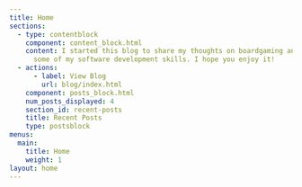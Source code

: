 ```yaml
---
title: Home
sections:
  - type: contentblock
    component: content_block.html
    content: I started this blog to share my thoughts on boardgaming and to practice
      some of my software development skills. I hope you enjoy it!
  - actions:
      - label: View Blog
        url: blog/index.html
    component: posts_block.html
    num_posts_displayed: 4
    section_id: recent-posts
    title: Recent Posts
    type: postsblock
menus:
  main:
    title: Home
    weight: 1
layout: home
---
```

